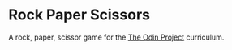 # Rock Paper Scissors

A rock, paper, scissor game for the [The Odin Project](https://www.theodinproject.com/) curriculum.